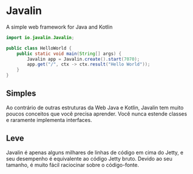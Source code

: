 # Javalin
A simple web framework for Java and Kotlin

```java
import io.javalin.Javalin;

public class HelloWorld {
    public static void main(String[] args) {
        Javalin app = Javalin.create().start(7070);
        app.get("/", ctx -> ctx.result("Hello World"));
    }
}
```
## Simples
Ao contrário de outras estruturas da Web Java e Kotlin, Javalin tem muito poucos conceitos que você precisa aprender. Você nunca estende classes e raramente implementa interfaces.

## Leve
Javalin é apenas alguns milhares de linhas de código em cima do Jetty, e seu desempenho é equivalente ao código Jetty bruto. Devido ao seu tamanho, é muito fácil raciocinar sobre o código-fonte.
